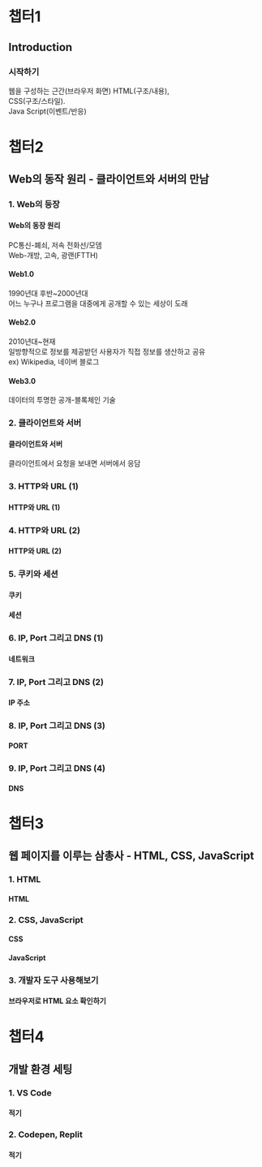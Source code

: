 # 챕터1
## Introduction
### 시작하기
웹을 구성하는 근간(브라우저 화면)
HTML(구조/내용),  
CSS(구조/스타일).  
Java Script(이벤트/반응)

# 챕터2
## Web의 동작 원리 - 클라이언트와 서버의 만남
### 1. Web의 등장
#### Web의 동장 원리
PC통신-폐쇠, 저속 전화선/모뎀  
Web-개방, 고속, 광랜(FTTH)
#### Web1.0
1990년대 후반~2000년대  
어느 누구나 프로그램을 대중에게 공개할 수 있는 세상이 도래  
#### Web2.0
2010년대~현재  
일방향적으로 정보를 제공받던 사용자가 직접 정보를 생산하고 공유  
ex) Wikipedia, 네이버 블로그  
#### Web3.0
데이터의 투명한 공개-블록체인 기술

### 2. 클라이언트와 서버
#### 클라이언트와 서버
클라이언트에서 요청을 보내면 서버에서 응담

### 3. HTTP와 URL (1)
#### HTTP와 URL (1)

### 4. HTTP와 URL (2)
#### HTTP와 URL (2)

### 5. 쿠키와 세션
#### 쿠키
#### 세션

### 6. IP, Port 그리고 DNS (1)
#### 네트워크

### 7. IP, Port 그리고 DNS (2)
#### IP 주소

### 8. IP, Port 그리고 DNS (3)
#### PORT

### 9. IP, Port 그리고 DNS (4)
#### DNS

# 챕터3
## 웹 페이지를 이루는 삼총사 - HTML, CSS, JavaScript

### 1. HTML
#### HTML

### 2. CSS, JavaScript
#### CSS
#### JavaScript

### 3. 개발자 도구 사용해보기
#### 브라우저로 HTML 요소 확인하기

# 챕터4
## 개발 환경 세팅

### 1. VS Code
#### 적기

### 2. Codepen, Replit
#### 적기
